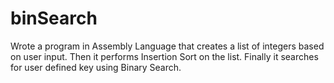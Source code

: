 # binSearch
Wrote a program in Assembly Language that creates a list of integers based on user input. Then it performs Insertion Sort on the list. Finally it searches for user defined key using Binary Search.
